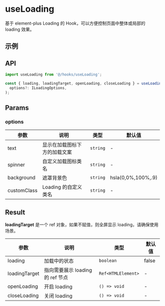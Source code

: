 # useLoading

基于 element-plus Loading 的 Hook，可以方便控制页面中整体或局部的 loading 效果。

## 示例

<FullLoading />

<PartLoading />

## API

```javascript
import useLoading from '@/hooks/useLoading';

const { loading, loadingTarget, openLoading, closeLoading } = useLoading(
  options?: ILoadingOptions,
);
```

## Params

### options

| 参数        | 说明                         | 类型     | 默认值             |
| ----------- | ---------------------------- | -------- | ------------------ |
| text        | 显示在加载图标下方的加载文案 | `string` | -                  |
| spinner     | 自定义加载图标类名           | `string` | -                  |
| background  | 遮罩背景色                   | `string` | hsla(0,0%,100%,.9) |
| customClass | Loading 的自定义类名         | `string` | -                  |

## Result

**loadingTarget** 是一个 ref 对象，如果不赋值，则全屏显示 loading，请确保使用场景。

| 参数          | 说明                         | 类型                 | 默认值 |
| ------------- | ---------------------------- | -------------------- | ------ |
| loading       | 加载中的状态                 | `boolean`            | false  |
| loadingTarget | 指向需要展示 loading 的 ref 节点 | `Ref<HTMLElement>` | -      |
| openLoading   | 开启 loading                 | `() => void`         | -      |
| closeLoading  | 关闭 loading                 | `() => void`         | -      |

